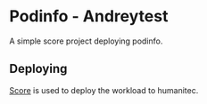 # Podinfo - Andreytest

A simple score project deploying podinfo.

## Deploying

[Score](https://score.dev/) is used to deploy the workload to humanitec.
